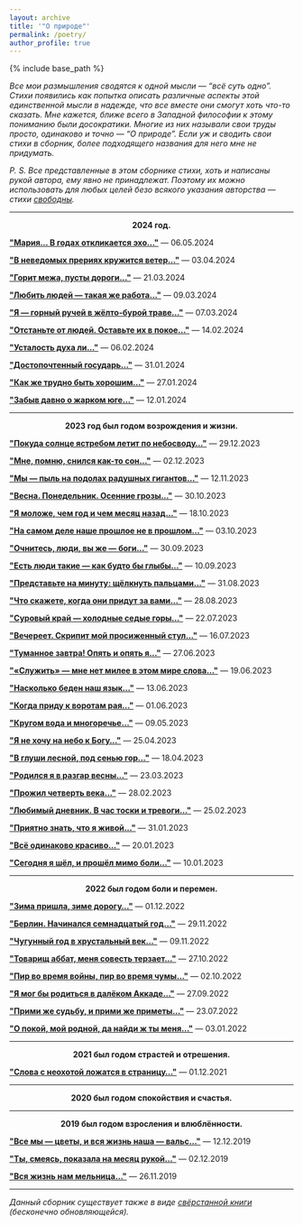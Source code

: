 ```yaml
---
layout: archive
title: '"О природе"'
permalink: /poetry/
author_profile: true
---
```


{% include base_path %}

<i>Все мои размышления сводятся к одной мысли — “всё суть одно”. Стихи появились как попытка описать различные аспекты этой 
единственной мысли в надежде, что все вместе они смогут хоть что-то сказать. Мне кажется, ближе всего в Западной философии к этому 
пониманию были досократики. Многие из них называли свои труды просто, одинаково и точно — “О природе”. 
Если уж и сводить свои стихи в сборник, более подходящего названия для него мне не придумать.</i>

<i>P. S. Все представленные в этом сборнике стихи, хоть и написаны рукой автора, ему явно не принадлежат. Поэтому их можно 
использовать для любых целей безо всякого указания авторства — стихи [свободны](https://creativecommons.org/publicdomain/zero/1.0/). </i>
<hr color="#888888" size="4" noshade>

<p style="text-align: center;"><b>2024 год. </b></p>

<b><a href="https://areyde.com/poetry/2024-05-06">"Мария… В годах откликается эхо…"</a></b> — 06.05.2024

<b><a href="https://areyde.com/poetry/2024-04-03">"В неведомых прериях кружится ветер…"</a></b> — 03.04.2024

<b><a href="https://areyde.com/poetry/2024-03-21">"Горит межа, пусты дороги…"</a></b> — 21.03.2024

<b><a href="https://areyde.com/poetry/2024-03-09">"Любить людей — такая же работа…"</a></b> — 09.03.2024

<b><a href="https://areyde.com/poetry/2024-03-07">"Я — горный ручей в жёлто-бурой траве…"</a></b> — 07.03.2024

<b><a href="https://areyde.com/poetry/2024-02-14">"Отстаньте от людей. Оставьте их в покое…"</a></b> — 14.02.2024

<b><a href="https://areyde.com/poetry/2024-02-06">"Усталость духа ли…"</a></b> — 06.02.2024

<b><a href="https://areyde.com/poetry/2024-01-31">"Достопочтенный государь…"</a></b> — 31.01.2024

<b><a href="https://areyde.com/poetry/2024-01-27">"Как же трудно быть хорошим…"</a></b> — 27.01.2024

<b><a href="https://areyde.com/poetry/2024-01-12">"Забыв давно о жарком юге…"</a></b> — 12.01.2024

<hr color="#888888" size="4" noshade>

<p style="text-align: center;"><b>2023 год был годом возрождения и жизни. </b></p>

<b><a href="https://areyde.com/poetry/2023-12-29">"Покуда солнце ястребом летит по небосводу…"</a></b> — 29.12.2023

<b><a href="https://areyde.com/poetry/2023-12-02">"Мне, помню, снился как-то сон…"</a></b> — 02.12.2023

<b><a href="https://areyde.com/poetry/2023-11-12">"Мы — пыль на подолах радушных гигантов…"</a></b> — 12.11.2023

<b><a href="https://areyde.com/poetry/2023-10-30">"Весна. Понедельник. Осенние грозы…"</a></b> — 30.10.2023

<b><a href="https://areyde.com/poetry/2023-10-18">"Я моложе, чем год и чем месяц назад…"</a></b> — 18.10.2023

<b><a href="https://areyde.com/poetry/2023-10-03">"На самом деле наше прошлое не в прошлом…"</a></b> — 03.10.2023

<b><a href="https://areyde.com/poetry/2023-09-30">"Очнитесь, люди, вы же — боги…"</a></b> — 30.09.2023

<b><a href="https://areyde.com/poetry/2023-09-10">"Есть люди такие — как будто бы глыбы…"</a></b> — 10.09.2023

<b><a href="https://areyde.com/poetry/2023-08-31">"Представьте на минуту: щёлкнуть пальцами…"</a></b> — 31.08.2023

<b><a href="https://areyde.com/poetry/2023-08-28">"Что скажете, когда они придут за вами…"</a></b> — 28.08.2023

<b><a href="https://areyde.com/poetry/2023-07-22">"Суровый край — холодные седые горы…"</a></b> — 22.07.2023

<b><a href="https://areyde.com/poetry/2023-07-16">"Вечереет. Скрипит мой просиженный стул…"</a></b> — 16.07.2023

<b><a href="https://areyde.com/poetry/2023-06-27">"Туманное завтра! Опять и опять я…"</a></b> — 27.06.2023

<b><a href="https://areyde.com/poetry/2023-06-19">"«Служить» — мне нет милее в этом мире слова…"</a></b> — 19.06.2023

<b><a href="https://areyde.com/poetry/2023-06-13">"Насколько беден наш язык…"</a></b> — 13.06.2023

<b><a href="https://areyde.com/poetry/2023-06-01">"Когда приду к воротам рая…"</a></b> — 01.06.2023

<b><a href="https://areyde.com/poetry/2023-05-09">"Кругом вода и многоречье…"</a></b> — 09.05.2023

<b><a href="https://areyde.com/poetry/2023-04-25">"Я не хочу на небо к Богу…"</a></b> — 25.04.2023

<b><a href="https://areyde.com/poetry/2023-04-18">"В глуши лесной, под сенью гор…"</a></b> — 18.04.2023

<b><a href="https://areyde.com/poetry/2023-03-23">"Родился я в разгар весны…"</a></b> — 23.03.2023

<b><a href="https://areyde.com/poetry/2023-02-28">"Прожил четверть века…"</a></b> — 28.02.2023

<b><a href="https://areyde.com/poetry/2023-02-25">"Любимый дневник. В час тоски и тревоги…"</a></b> — 25.02.2023

<b><a href="https://areyde.com/poetry/2023-01-31">"Приятно знать, что я живой…"</a></b> — 31.01.2023

<b><a href="https://areyde.com/poetry/2023-01-20">"Всё одинаково красиво…"</a></b> — 20.01.2023

<b><a href="https://areyde.com/poetry/2023-01-10">"Сегодня я шёл, и прошёл мимо боли…"</a></b> — 10.01.2023

<hr color="#888888" size="4" noshade>

<p style="text-align: center;"><b>2022 был годом боли и перемен. </b></p>

<b><a href="https://areyde.com/poetry/2022-12-01">"Зима пришла, зиме дорогу…"</a></b> — 01.12.2022

<b><a href="https://areyde.com/poetry/2022-11-29">"Берлин. Начинался семнадцатый год…"</a></b> — 29.11.2022

<b><a href="https://areyde.com/poetry/2022-11-09">"Чугунный год в хрустальный век…"</a></b> — 09.11.2022 

<b><a href="https://areyde.com/poetry/2022-10-27">"Товарищ аббат, меня совесть терзает…"</a></b>  — 27.10.2022

<b><a href="https://areyde.com/poetry/2022-10-02">"Пир во время войны, пир во время чумы…"</a></b>  — 02.10.2022

<b><a href="https://areyde.com/poetry/2022-09-27">"Я мог бы родиться в далёком Аккаде…"</a></b>  — 27.09.2022

<b><a href="https://areyde.com/poetry/2022-07-23">"Прими же судьбу, и прими же приметы…"</a></b> — 23.07.2022

<b><a href="https://areyde.com/poetry/2022-01-03">"О покой, мой родной, да найди ж ты меня…"</a></b> — 03.01.2022

<hr color="#888888" size="4" noshade>

<p style="text-align: center;"><b>2021 был годом страстей и отрешения. </b></p>

<b><a href="https://areyde.com/poetry/2021-12-01">"Слова с неохотой ложатся в страницу…"</a></b> — 01.12.2021

<hr color="#888888" size="4" noshade>

<p style="text-align: center;"><b>2020 был годом спокойствия и счастья. </b></p>

<hr color="#888888" size="4" noshade>

<p style="text-align: center;"><b>2019 был годом взросления и влюблённости. </b></p>

<b><a href="https://areyde.com/poetry/2019-12-12">"Все мы — цветы, и вся жизнь наша — вальс…"</a></b> — 12.12.2019

<b><a href="https://areyde.com/poetry/2019-12-02">"Ты, смеясь, показала на месяц рукой…"</a></b> — 02.12.2019

<b><a href="https://areyde.com/poetry/2019-11-26">"Вся жизнь нам мельница…"</a></b> — 26.11.2019

<hr color="#888888" size="4" noshade>

<i>Данный сборник существует также в виде <a href="https://docs.google.com/document/d/13j5Av955FV2KmvLcB1ihd0R0414HjlQwgHHk-7OPK8k/edit?usp=sharing">свёрстанной книги</a> (бесконечно обновляющейся).</i>